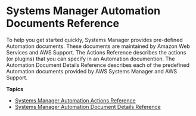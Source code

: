 # Systems Manager Automation Documents Reference<a name="automation-documents-reference"></a>

To help you get started quickly, Systems Manager provides pre\-defined Automation documents\. These documents are maintained by Amazon Web Services and AWS Support\. The Actions Reference describes the actions \(or plugins\) that you can specify in an Automation documention\. The Automation Document Details Reference describes each of the predefined Automation documents provided by AWS Systems Manager and AWS Support\.

**Topics**
+ [Systems Manager Automation Actions Reference](automation-actions.md)
+ [Systems Manager Automation Document Details Reference](automation-documents-reference-details.md)